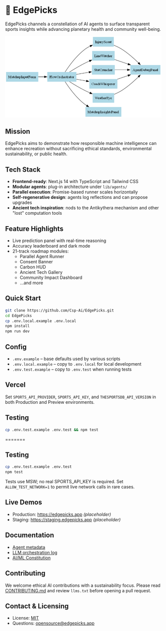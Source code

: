# 🧠 EdgePicks

EdgePicks channels a constellation of AI agents to surface transparent sports insights while advancing planetary health and community well-being.

![System Diagram](docs/system-diagram.png)

## Mission
EdgePicks aims to demonstrate how responsible machine intelligence can enhance recreation without sacrificing ethical standards, environmental sustainability, or public health.

## Tech Stack
- **Frontend-ready**: Next.js 14 with TypeScript and Tailwind CSS
- **Modular agents**: plug-in architecture under `lib/agents/`
- **Parallel execution**: Promise-based runner scales horizontally
- **Self-regenerative design**: agents log reflections and can propose upgrades
- **Ancient tech inspiration**: nods to the Antikythera mechanism and other "lost" computation tools

## Feature Highlights
- Live prediction panel with real-time reasoning
- Accuracy leaderboard and dark mode
- 21-track roadmap modules:
  - Parallel Agent Runner
  - Consent Banner
  - Carbon HUD
  - Ancient Tech Gallery
  - Community Impact Dashboard
  - ...and more

## Quick Start
```bash
git clone https://github.com/Csp-Ai/EdgePicks.git
cd EdgePicks
cp .env.local.example .env.local
npm install
npm run dev
```


## Config
- `.env.example` – base defaults used by various scripts
- `.env.local.example` – copy to `.env.local` for local development
- `.env.test.example` – copy to `.env.test` when running tests

## Vercel
Set `SPORTS_API_PROVIDER`, `SPORTS_API_KEY`, and `THESPORTSDB_API_VERSION` in both Production and Preview environments.

## Testing
```bash
cp .env.test.example .env.test && npm test
```

=======
## Testing

```bash
cp .env.test.example .env.test
npm test
```

Tests use MSW; no real SPORTS_API_KEY is required.
Set `ALLOW_TEST_NETWORK=1` to permit live network calls in rare cases.


## Live Demos
- Production: https://edgepicks.app *(placeholder)*
- Staging: https://staging.edgepicks.app *(placeholder)*

## Documentation
- [Agent metadata](agents.ms)
- [LLM orchestration log](llms.txt)
- [AI/ML Constitution](AIML_OVERVIEW.md)

## Contributing
We welcome ethical AI contributions with a sustainability focus. Please read [CONTRIBUTING.md](CONTRIBUTING.md) and review `llms.txt` before opening a pull request.

## Contact & Licensing
- License: [MIT](LICENSE)
- Questions: opensource@edgepicks.app
